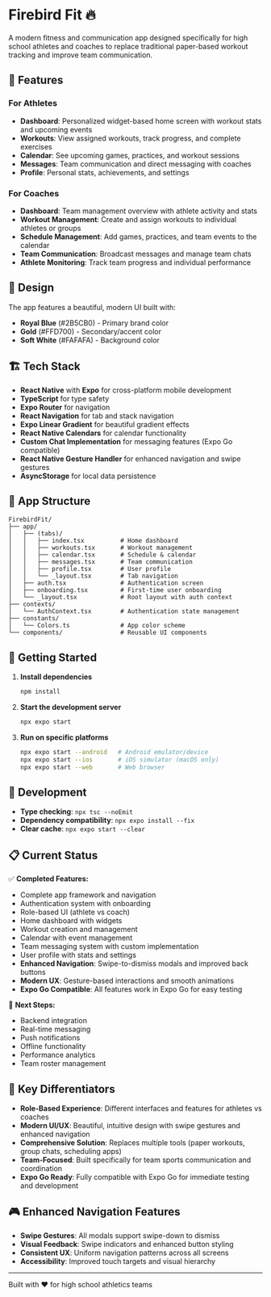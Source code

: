# Firebird Fit 🔥

A modern fitness and communication app designed specifically for high school athletes and coaches to replace traditional paper-based workout tracking and improve team communication.

## 🌟 Features

### For Athletes
- **Dashboard**: Personalized widget-based home screen with workout stats and upcoming events
- **Workouts**: View assigned workouts, track progress, and complete exercises
- **Calendar**: See upcoming games, practices, and workout sessions
- **Messages**: Team communication and direct messaging with coaches
- **Profile**: Personal stats, achievements, and settings

### For Coaches
- **Dashboard**: Team management overview with athlete activity and stats
- **Workout Management**: Create and assign workouts to individual athletes or groups
- **Schedule Management**: Add games, practices, and team events to the calendar
- **Team Communication**: Broadcast messages and manage team chats
- **Athlete Monitoring**: Track team progress and individual performance

## 🎨 Design

The app features a beautiful, modern UI built with:
- **Royal Blue** (#2B5CB0) - Primary brand color
- **Gold** (#FFD700) - Secondary/accent color  
- **Soft White** (#FAFAFA) - Background color

## 🏗️ Tech Stack

- **React Native** with **Expo** for cross-platform mobile development
- **TypeScript** for type safety
- **Expo Router** for navigation
- **React Navigation** for tab and stack navigation
- **Expo Linear Gradient** for beautiful gradient effects
- **React Native Calendars** for calendar functionality
- **Custom Chat Implementation** for messaging features (Expo Go compatible)
- **React Native Gesture Handler** for enhanced navigation and swipe gestures
- **AsyncStorage** for local data persistence

## 📱 App Structure

```
FirebirdFit/
├── app/
│   ├── (tabs)/
│   │   ├── index.tsx          # Home dashboard
│   │   ├── workouts.tsx       # Workout management
│   │   ├── calendar.tsx       # Schedule & calendar
│   │   ├── messages.tsx       # Team communication
│   │   ├── profile.tsx        # User profile
│   │   └── _layout.tsx        # Tab navigation
│   ├── auth.tsx               # Authentication screen
│   ├── onboarding.tsx         # First-time user onboarding
│   └── _layout.tsx            # Root layout with auth context
├── contexts/
│   └── AuthContext.tsx        # Authentication state management
├── constants/
│   └── Colors.ts              # App color scheme
└── components/                # Reusable UI components
```

## 🚀 Getting Started

1. **Install dependencies**
   ```bash
   npm install
   ```

2. **Start the development server**
   ```bash
   npx expo start
   ```

3. **Run on specific platforms**
   ```bash
   npx expo start --android   # Android emulator/device
   npx expo start --ios       # iOS simulator (macOS only)
   npx expo start --web       # Web browser
   ```

## 🔧 Development

- **Type checking**: `npx tsc --noEmit`
- **Dependency compatibility**: `npx expo install --fix`
- **Clear cache**: `npx expo start --clear`

## 📋 Current Status

✅ **Completed Features:**
- Complete app framework and navigation
- Authentication system with onboarding
- Role-based UI (athlete vs coach)
- Home dashboard with widgets
- Workout creation and management
- Calendar with event management
- Team messaging system with custom implementation
- User profile with stats and settings
- **Enhanced Navigation**: Swipe-to-dismiss modals and improved back buttons
- **Modern UX**: Gesture-based interactions and smooth animations
- **Expo Go Compatible**: All features work in Expo Go for easy testing

🔄 **Next Steps:**
- Backend integration
- Real-time messaging
- Push notifications
- Offline functionality
- Performance analytics
- Team roster management

## 🎯 Key Differentiators

- **Role-Based Experience**: Different interfaces and features for athletes vs coaches
- **Modern UI/UX**: Beautiful, intuitive design with swipe gestures and enhanced navigation
- **Comprehensive Solution**: Replaces multiple tools (paper workouts, group chats, scheduling apps)
- **Team-Focused**: Built specifically for team sports communication and coordination
- **Expo Go Ready**: Fully compatible with Expo Go for immediate testing and development

## 🎮 Enhanced Navigation Features

- **Swipe Gestures**: All modals support swipe-down to dismiss
- **Visual Feedback**: Swipe indicators and enhanced button styling
- **Consistent UX**: Uniform navigation patterns across all screens
- **Accessibility**: Improved touch targets and visual hierarchy

---

Built with ❤️ for high school athletics teams
